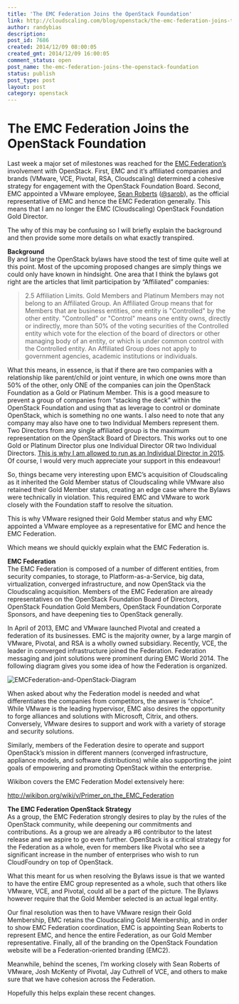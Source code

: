 ```yaml
---
title: 'The EMC Federation Joins the OpenStack Foundation'
link: http://cloudscaling.com/blog/openstack/the-emc-federation-joins-the-openstack-foundation/
author: randybias
description: 
post_id: 7686
created: 2014/12/09 08:00:05
created_gmt: 2014/12/09 16:00:05
comment_status: open
post_name: the-emc-federation-joins-the-openstack-foundation
status: publish
post_type: post
layout: post
category: openstack
---
```


# The EMC Federation Joins the OpenStack Foundation

Last week a major set of milestones was reached for the [EMC Federation’s](http://emcfederation.com) involvement with OpenStack. First, EMC and it’s affiliated companies and brands (VMware, VCE, Pivotal, RSA, Cloudscaling) determined a cohesive strategy for engagement with the OpenStack Foundation Board. Second, EMC appointed a VMware employee, [Sean Roberts](https://www.linkedin.com/in/sarob) ([@sarob](http://twitter.com/sarob)), as the official representative of EMC and hence the EMC Federation generally. This means that I am no longer the EMC (Cloudscaling) OpenStack Foundation Gold Director.

The why of this may be confusing so I will briefly explain the background and then provide some more details on what exactly transpired.

**Background**  
By and large the OpenStack bylaws have stood the test of time quite well at this point. Most of the upcoming proposed changes are simply things we could only have known in hindsight. One area that I think the bylaws got right are the articles that limit participation by “Affiliated” companies:

> 2.5 Affiliation Limits. Gold Members and Platinum Members may not belong to an Affiliated Group. An Affiliated Group means that for Members that are business entities, one entity is "Controlled" by the other entity. "Controlled" or "Control" means one entity owns, directly or indirectly, more than 50% of the voting securities of the Controlled entity which vote for the election of the board of directors or other managing body of an entity, or which is under common control with the Controlled entity. An Affiliated Group does not apply to government agencies, academic institutions or individuals.

What this means, in essence, is that if there are two companies with a relationship like parent/child or joint venture, in which one owns more than 50% of the other, only ONE of the companies can join the OpenStack Foundation as a Gold or Platinum Member. This is a good measure to prevent a group of companies from “stacking the deck” within the OpenStack Foundation and using that as leverage to control or dominate OpenStack, which is something no one wants. I also need to note that any company may also have one to two Individual Members represent them. Two Directors from any single affiliated group is the maximum representation on the OpenStack Board of Directors. This works out to one Gold or Platinum Director plus one Individual Director OR two Individual Directors. [This is why I am allowed to run as an Individual Director in 2015](http://www.openstack.org/election/2015-individual-director-election/ ). Of course, I would very much appreciate your support in this endeavour!

So, things became very interesting upon EMC’s acquisition of Cloudscaling as it inherited the Gold Member status of Cloudscaling while VMware also retained their Gold Member status, creating an edge case where the Bylaws were technically in violation. This required EMC and VMware to work closely with the Foundation staff to resolve the situation.

This is why VMware resigned their Gold Member status and why EMC appointed a VMware employee as a representative for EMC and hence the EMC Federation.

Which means we should quickly explain what the EMC Federation is.

**EMC Federation**  
The EMC Federation is composed of a number of different entities, from security companies, to storage, to Platform-as-a-Service, big data, virtualization, converged infrastructure, and now OpenStack via the Cloudscaling acquisition. Members of the EMC Federation are already representatives on the OpenStack Foundation Board of Directors, OpenStack Foundation Gold Members, OpenStack Foundation Corporate Sponsors, and have deepening ties to OpenStack generally.

In April of 2013, EMC and VMware launched Pivotal and created a federation of its businesses. EMC is the majority owner, by a large margin of VMware, Pivotal, and RSA is a wholly owned subsidiary. Recently, VCE, the leader in converged infrastructure joined the Federation. Federation messaging and joint solutions were prominent during EMC World 2014. The following diagram gives you some idea of how the Federation is organized.

![EMCFederation-and-OpenStack-Diagram](http://www.cloudscaling.com/wp-content/uploads/2014/12/EMCFederation-and-OpenStack-Diagram.png)

When asked about why the Federation model is needed and what differentiates the companies from competitors, the answer is “choice”. While VMware is the leading hypervisor, EMC also desires the opportunity to forge alliances and solutions with Microsoft, Citrix, and others. Conversely, VMware desires to support and work with a variety of storage and security solutions.

Similarly, members of the Federation desire to operate and support OpenStack’s mission in different manners (converged infrastructure, appliance models, and software distributions) while also supporting the joint goals of empowering and promoting OpenStack within the enterprise.

Wikibon covers the EMC Federation Model extensively here:

<http://wikibon.org/wiki/v/Primer_on_the_EMC_Federation>

**The EMC Federation OpenStack Strategy**  
As a group, the EMC Federation strongly desires to play by the rules of the OpenStack community, while deepening our commitments and contributions. As a group we are already a #6 contributor to the latest release and we aspire to go even further. OpenStack is a critical strategy for the Federation as a whole, even for members like Pivotal who see a significant increase in the number of enterprises who wish to run CloudFoundry on top of OpenStack.

What this meant for us when resolving the Bylaws issue is that we wanted to have the entire EMC group represented as a whole, such that others like VMware, VCE, and Pivotal, could all be a part of the picture. The Bylaws however require that the Gold Member selected is an actual legal entity.

Our final resolution was then to have VMware resign their Gold Membership, EMC retains the Cloudscaling Gold Membership, and in order to show EMC Federation coordination, EMC is appointing Sean Roberts to represent EMC, and hence the entire Federation, as our Gold Member representative. Finally, all of the branding on the OpenStack Foundation website will be a Federation-oriented branding (EMC2).

Meanwhile, behind the scenes, I’m working closely with Sean Roberts of VMware, Josh McKenty of Pivotal, Jay Cuthrell of VCE, and others to make sure that we have cohesion across the Federation.

Hopefully this helps explain these recent changes.